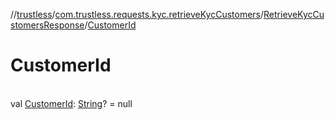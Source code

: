 //[trustless](../../../index.md)/[com.trustless.requests.kyc.retrieveKycCustomers](../index.md)/[RetrieveKycCustomersResponse](index.md)/[CustomerId](-customer-id.md)

# CustomerId

\
val [CustomerId](-customer-id.md): [String](https://kotlinlang.org/api/latest/jvm/stdlib/kotlin/-string/index.html)? = null
